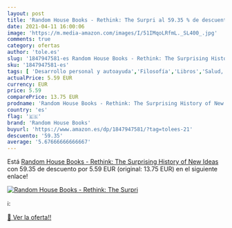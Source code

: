 ```yaml
---
layout: post
title: 'Random House Books - Rethink: The Surpri al 59.35 % de descuento'
date: 2021-04-11 16:00:06
image: 'https://m.media-amazon.com/images/I/51IMqoLRfmL._SL400_.jpg'
comments: true
category: ofertas
author: 'tole.es'
slug: '1847947581-es Random House Books - Rethink: The Surprising History of...'
sku: '1847947581-es'
tags: [ 'Desarrollo personal y autoayuda','Filosofía','Libros','Salud, familia y desarrollo personal','Sociedad y ciencias sociales','Sociedad y cultura','random house books', ]
actualPrice: 5.59 EUR
currency: EUR
price: 5.59
comparePrice: 13.75 EUR
prodname: 'Random House Books - Rethink: The Surprising History of New Ideas'
country: 'es'
flag: '🇪🇸'
brand: 'Random House Books'
buyurl: 'https://www.amazon.es/dp/1847947581/?tag=tolees-21'
descuento: '59.35'
average: '5.67666666666667'
---
```


Está [Random House Books - Rethink: The Surprising History of New Ideas](https://www.amazon.es/dp/1847947581/?tag=tolees-21) con 59.35 de descuento por 5.59 EUR (original: 13.75 EUR) en el siguiente enlace!

[![Random House Books - Rethink: The Surpri](https://m.media-amazon.com/images/I/51IMqoLRfmL._SL400_.jpg)](https://www.amazon.es/dp/1847947581/?tag=tolees-21)

ℹ️:


[🛒 Ver la oferta!!](https://www.amazon.es/dp/1847947581/?tag=tolees-21)
